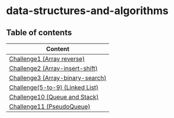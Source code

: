 # data-structures-and-algorithms

## Table of contents

| Content                                           |
|---------------------------------------------------|
| [Challenge1 (Array reverse)](CC1/README.md)       |
| [Challenge2 (Array-insert-shift)](CC2/README.md)  |
| [Challenge3 (Array-binary-search)](CC3/README.md) |
| [Challenge(5-to-9) (Linked List)](CC5/README.md)  |
| [Challenge10 (Queue and Stack)](CC10/README.md)   |
| [Challenge11 (PseudoQueue)](CC11/README.md)       |


